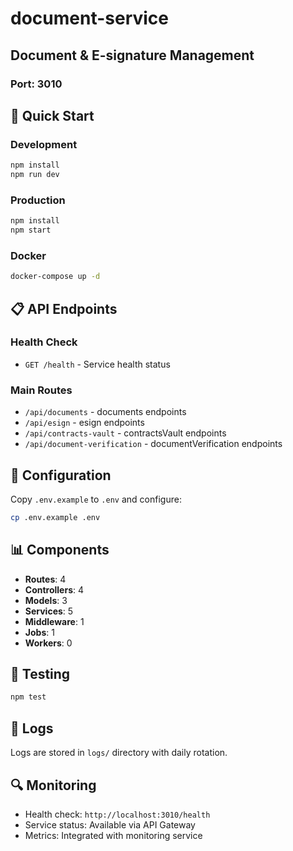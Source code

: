 # document-service

## Document & E-signature Management

### Port: 3010

## 🚀 Quick Start

### Development
```bash
npm install
npm run dev
```

### Production
```bash
npm install
npm start
```

### Docker
```bash
docker-compose up -d
```

## 📋 API Endpoints

### Health Check
- `GET /health` - Service health status

### Main Routes
- `/api/documents` - documents endpoints
- `/api/esign` - esign endpoints
- `/api/contracts-vault` - contractsVault endpoints
- `/api/document-verification` - documentVerification endpoints

## 🔧 Configuration

Copy `.env.example` to `.env` and configure:

```bash
cp .env.example .env
```

## 📊 Components

- **Routes**: 4
- **Controllers**: 4
- **Models**: 3
- **Services**: 5
- **Middleware**: 1
- **Jobs**: 1
- **Workers**: 0

## 🧪 Testing

```bash
npm test
```

## 📝 Logs

Logs are stored in `logs/` directory with daily rotation.

## 🔍 Monitoring

- Health check: `http://localhost:3010/health`
- Service status: Available via API Gateway
- Metrics: Integrated with monitoring service